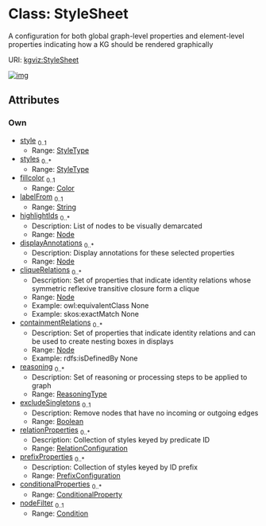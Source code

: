 
# Class: StyleSheet


A configuration for both global graph-level properties and element-level properties indicating how a KG should be rendered graphically

URI: [kgviz:StyleSheet](https://w3id.org/kgviz/StyleSheet)


[![img](https://yuml.me/diagram/nofunky;dir:TB/class/[Condition]<nodeFilter%200..1-++[StyleSheet&#124;style:StyleType%20%3F;styles:StyleType%20*;fillcolor:Color%20%3F;labelFrom:string%20%3F;highlightIds:Node%20*;displayAnnotations:Node%20*;cliqueRelations:Node%20*;containmentRelations:Node%20*;reasoning:ReasoningType%20*;excludeSingletons:boolean%20%3F],[ConditionalProperty]<conditionalProperties%200..*-++[StyleSheet],[PrefixConfiguration]<prefixProperties%200..*-++[StyleSheet],[RelationConfiguration]<relationProperties%200..*-++[StyleSheet],[RelationConfiguration],[PrefixConfiguration],[ConditionalProperty],[Condition])](https://yuml.me/diagram/nofunky;dir:TB/class/[Condition]<nodeFilter%200..1-++[StyleSheet&#124;style:StyleType%20%3F;styles:StyleType%20*;fillcolor:Color%20%3F;labelFrom:string%20%3F;highlightIds:Node%20*;displayAnnotations:Node%20*;cliqueRelations:Node%20*;containmentRelations:Node%20*;reasoning:ReasoningType%20*;excludeSingletons:boolean%20%3F],[ConditionalProperty]<conditionalProperties%200..*-++[StyleSheet],[PrefixConfiguration]<prefixProperties%200..*-++[StyleSheet],[RelationConfiguration]<relationProperties%200..*-++[StyleSheet],[RelationConfiguration],[PrefixConfiguration],[ConditionalProperty],[Condition])

## Attributes


### Own

 * [style](style.md)  <sub>0..1</sub>
     * Range: [StyleType](StyleType.md)
 * [styles](styles.md)  <sub>0..\*</sub>
     * Range: [StyleType](StyleType.md)
 * [fillcolor](fillcolor.md)  <sub>0..1</sub>
     * Range: [Color](types/Color.md)
 * [labelFrom](labelFrom.md)  <sub>0..1</sub>
     * Range: [String](types/String.md)
 * [highlightIds](highlightIds.md)  <sub>0..\*</sub>
     * Description: List of nodes to be visually demarcated
     * Range: [Node](types/Node.md)
 * [displayAnnotations](displayAnnotations.md)  <sub>0..\*</sub>
     * Description: Display annotations for these selected properties
     * Range: [Node](types/Node.md)
 * [cliqueRelations](cliqueRelations.md)  <sub>0..\*</sub>
     * Description: Set of properties that indicate identity relations whose symmetric reflexive transitive closure form a clique
     * Range: [Node](types/Node.md)
     * Example: owl:equivalentClass None
     * Example: skos:exactMatch None
 * [containmentRelations](containmentRelations.md)  <sub>0..\*</sub>
     * Description: Set of properties that indicate identity relations and can be used to create nesting boxes in displays
     * Range: [Node](types/Node.md)
     * Example: rdfs:isDefinedBy None
 * [reasoning](reasoning.md)  <sub>0..\*</sub>
     * Description: Set of reasoning or processing steps to be applied to graph
     * Range: [ReasoningType](ReasoningType.md)
 * [excludeSingletons](excludeSingletons.md)  <sub>0..1</sub>
     * Description: Remove nodes that have no incoming or outgoing edges
     * Range: [Boolean](types/Boolean.md)
 * [relationProperties](relationProperties.md)  <sub>0..\*</sub>
     * Description: Collection of styles keyed by predicate ID
     * Range: [RelationConfiguration](RelationConfiguration.md)
 * [prefixProperties](prefixProperties.md)  <sub>0..\*</sub>
     * Description: Collection of styles keyed by ID prefix
     * Range: [PrefixConfiguration](PrefixConfiguration.md)
 * [conditionalProperties](conditionalProperties.md)  <sub>0..\*</sub>
     * Range: [ConditionalProperty](ConditionalProperty.md)
 * [nodeFilter](nodeFilter.md)  <sub>0..1</sub>
     * Range: [Condition](Condition.md)
